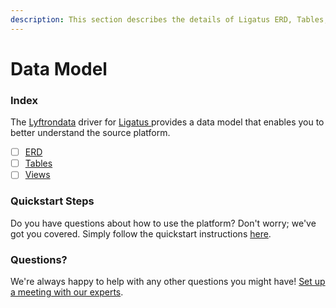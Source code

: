 ```yaml
---
description: This section describes the details of Ligatus ERD, Tables, and Views.
---
```


# Data Model

### Index

The  [Lyftrondata](https://www.lyftrondata.com/) driver for [Ligatus](https://www.lyftrondata.com/integration/ligatus/)[ ](https://www.lyftrondata.com/integration/ligatus/)provides a data model that enables you to better understand the source platform.

* [ ] [ERD](../../../marketing-analytics/ligatus/data-model/erd.md)
* [ ] [Tables](../../../marketing-analytics/ligatus/data-model/tables.md)
* [ ] [Views](../../../marketing-analytics/ligatus/data-model/views.md)

### Quickstart Steps

Do you have questions about how to use the platform? Don't worry; we've got you covered. Simply follow the quickstart instructions [here](../../../../quickstart-steps.md).

### Questions? <a href="#questions" id="questions"></a>

We're always happy to help with any other questions you might have! [Set up a meeting with our experts](https://www.lyftrondata.com/book-a-meeting/).

